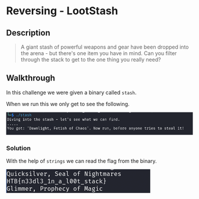 # Reversing - LootStash

## Description
> A giant stash of powerful weapons and gear have been dropped into the arena - but there's one item you have in mind. Can you filter through the stack to get to the one thing you really need?

## Walkthrough

In this challenge we were given a binary called `stash`.

When we run this we only get to see the following.

![Screenshot0](./screenshots/0.png)

### Solution

With the help of `strings` we can read the flag from the binary.

![Screenshot1](./screenshots/1.png)
